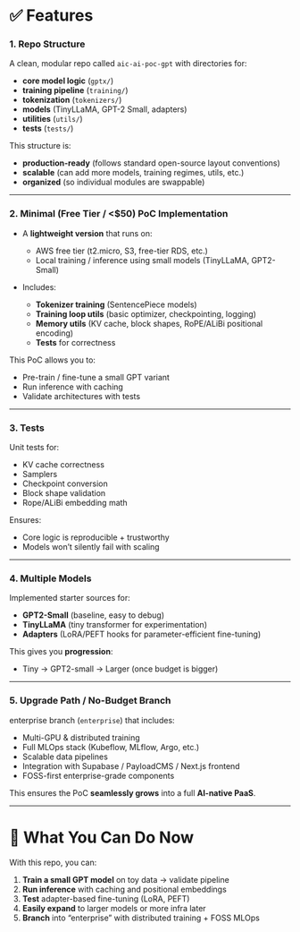 # ✅ Features

### 1. **Repo Structure**

A clean, modular repo called `aic-ai-poc-gpt` with directories for:

* **core model logic** (`gptx/`)
* **training pipeline** (`training/`)
* **tokenization** (`tokenizers/`)
* **models** (TinyLLaMA, GPT-2 Small, adapters)
* **utilities** (`utils/`)
* **tests** (`tests/`)

This structure is:

* **production-ready** (follows standard open-source layout conventions)
* **scalable** (can add more models, training regimes, utils, etc.)
* **organized** (so individual modules are swappable)

---

### 2. **Minimal (Free Tier / <\$50) PoC Implementation**

* A **lightweight version** that runs on:

  * AWS free tier (t2.micro, S3, free-tier RDS, etc.)
  * Local training / inference using small models (TinyLLaMA, GPT2-Small)

* Includes:

  * **Tokenizer training** (SentencePiece models)
  * **Training loop utils** (basic optimizer, checkpointing, logging)
  * **Memory utils** (KV cache, block shapes, RoPE/ALiBi positional encoding)
  * **Tests** for correctness

This PoC allows you to:

* Pre-train / fine-tune a small GPT variant
* Run inference with caching
* Validate architectures with tests

---

### 3. **Tests**

Unit tests for:

* KV cache correctness
* Samplers
* Checkpoint conversion
* Block shape validation
* Rope/ALiBi embedding math

Ensures:

* Core logic is reproducible + trustworthy
* Models won’t silently fail with scaling

---

### 4. **Multiple Models**

Implemented starter sources for:

* **GPT2-Small** (baseline, easy to debug)
* **TinyLLaMA** (tiny transformer for experimentation)
* **Adapters** (LoRA/PEFT hooks for parameter-efficient fine-tuning)

This gives you **progression**:

* Tiny → GPT2-small → Larger (once budget is bigger)

---

### 5. **Upgrade Path / No-Budget Branch**

enterprise branch (`enterprise`) that includes:

* Multi-GPU & distributed training
* Full MLOps stack (Kubeflow, MLflow, Argo, etc.)
* Scalable data pipelines
* Integration with Supabase / PayloadCMS / Next.js frontend
* FOSS-first enterprise-grade components

This ensures the PoC **seamlessly grows** into a full **AI-native PaaS**.

---

# 🚀 What You Can Do Now

With this repo, you can:

1. **Train a small GPT model** on toy data → validate pipeline
2. **Run inference** with caching and positional embeddings
3. **Test** adapter-based fine-tuning (LoRA, PEFT)
4. **Easily expand** to larger models or more infra later
5. **Branch** into “enterprise” with distributed training + FOSS MLOps

